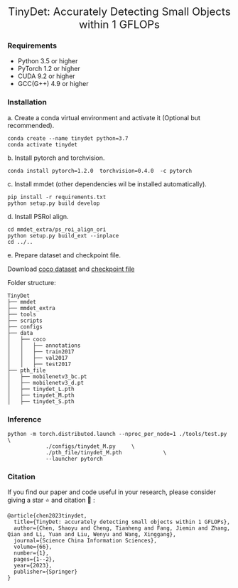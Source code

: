 <div align="center">
<span><font size="5", > TinyDet: Accurately Detecting Small Objects within
1 GFLOPs </font></span>
<br>
</div>

### Requirements
- Python 3.5 or higher
- PyTorch 1.2 or higher
- CUDA 9.2 or higher
- GCC(G++) 4.9 or higher

### Installation

a. Create a conda virtual environment and activate it (Optional but recommended).

```shell
conda create --name tinydet python=3.7
conda activate tinydet
```

b. Install pytorch and torchvision.

```shell
conda install pytorch=1.2.0  torchvision=0.4.0  -c pytorch
```


c. Install mmdet (other dependencies wil be installed automatically).

```shell
pip install -r requirements.txt
python setup.py build develop
```

d. Install PSRoI align.

```shell
cd mmdet_extra/ps_roi_align_ori
python setup.py build_ext --inplace
cd ../..
```

e. Prepare dataset and checkpoint file.

Download [coco dataset](http://cocodataset.org/#download) and [checkpoint file](https://drive.google.com/drive/folders/1GC3AlgTRo9xgH_ydVYatLS8BGW0hV_w-?usp=sharing)

Folder structure:
```
TinyDet
├── mmdet
├── mmdet_extra
├── tools
├── scripts
├── configs
├── data
│   ├── coco
│   │   ├── annotations
│   │   ├── train2017
│   │   ├── val2017
│   │   ├── test2017
├── pth_file
│   ├── mobilenetv3_bc.pt
│   ├── mobilenetv3_d.pt
│   ├── tinydet_L.pth
│   ├── tinydet_M.pth
│   ├── tinydet_S.pth
```

### Inference
```
python -m torch.distributed.launch --nproc_per_node=1 ./tools/test.py \
            ./configs/tinydet_M.py     \
            ./pth_file/tinydet_M.pth             \
            --launcher pytorch                 
```


### Citation

If you find our paper and code useful in your research, please consider giving a star ⭐ and citation 📝 :


```
@article{chen2023tinydet,
  title={TinyDet: accurately detecting small objects within 1 GFLOPs},
  author={Chen, Shaoyu and Cheng, Tianheng and Fang, Jiemin and Zhang, Qian and Li, Yuan and Liu, Wenyu and Wang, Xinggang},
  journal={Science China Information Sciences},
  volume={66},
  number={1},
  pages={1--2},
  year={2023},
  publisher={Springer}
}  
```

